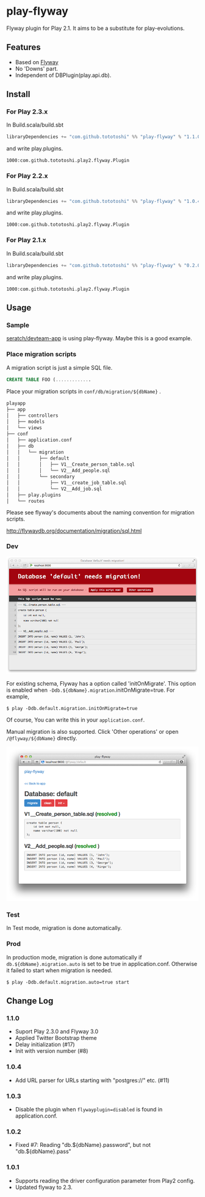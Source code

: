 # play-flyway

Flyway plugin for Play 2.1. It aims to be a substitute for play-evolutions.

## Features

 - Based on [Flyway](http://flywaydb.org/)
 - No 'Downs' part.
 - Independent of DBPlugin(play.api.db).

## Install

### For Play 2.3.x
In Build.scala/build.sbt

```scala
libraryDependencies += "com.github.tototoshi" %% "play-flyway" % "1.1.0"
```

and write play.plugins.

```
1000:com.github.tototoshi.play2.flyway.Plugin
```

### For Play 2.2.x
In Build.scala/build.sbt

```scala
libraryDependencies += "com.github.tototoshi" %% "play-flyway" % "1.0.4"
```

and write play.plugins.

```
1000:com.github.tototoshi.play2.flyway.Plugin
```

### For Play 2.1.x
In Build.scala/build.sbt

```scala
libraryDependencies += "com.github.tototoshi" %% "play-flyway" % "0.2.0"
```

and write play.plugins.

```
1000:com.github.tototoshi.play2.flyway.Plugin
```

## Usage


### Sample

[seratch/devteam-app](https://github.com/seratch/devteam-app "seratch/devteam-app") is using play-flyway. Maybe this is a good example.

### Place migration scripts

A migration script is just a simple SQL file.

```sql
CREATE TABLE FOO (.............


```

Place your migration scripts in `conf/db/migration/${dbName}` .

```
playapp
├── app
│   ├── controllers
│   ├── models
│   └── views
├── conf
│   ├── application.conf
│   ├── db
│   │   └── migration
│   │       ├── default
│   │       │   ├── V1__Create_person_table.sql
│   │       │   └── V2__Add_people.sql
│   │       └── secondary
│   │           ├── V1__create_job_table.sql
│   │           └── V2__Add_job.sql
│   ├── play.plugins
│   └── routes
```


Please see flyway's documents about the naming convention for migration scripts.

http://flywaydb.org/documentation/migration/sql.html


### Dev


![screenshot](/screenshot1.png)


For existing schema, Flyway has a option called 'initOnMigrate'. This option is enabled when `-Ddb.${dbName}.migration`.initOnMigrate=true.
For example,
```
$ play -Ddb.default.migration.initOnMigrate=true
```

Of course, You can write this in your `application.conf`.


Manual migration is also supported. Click 'Other operations' or open `/@flyway/${dbName}` directly.

![screenshot](/screenshot2.png)


### Test

In Test mode, migration is done automatically.


### Prod

In production mode, migration is done automatically if `db.${dbName}.migration.auto` is set to be true in application.conf.
Otherwise it failed to start when migration is needed.

```
$ play -Ddb.default.migration.auto=true start
```


## Change Log

### 1.1.0
- Suport Play 2.3.0 and Flyway 3.0
- Applied Twitter Bootstrap theme
- Delay initialization (#17)
- Init with version number (#8)

### 1.0.4
- Add URL parser for URLs starting with "postgres://" etc. (#11)

### 1.0.3
- Disable the plugin when `flywayplugin=disabled` is found in application.conf.

### 1.0.2
- Fixed #7: Reading "db.${dbName}.password", but not "db.${dbName}.pass"

### 1.0.1
- Supports reading the driver configuration parameter from Play2 config.
- Updated flyway to 2.3.

